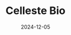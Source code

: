 ---  
layout: startup_page  
title: "Celleste Bio"  
id: "cellestebio.com"  
permalink: "/cellestebiocellestebio.com12052024/"  
website: "https://www.celleste-bio.com/"  
funding_round: "Seed"  
funding_amount: "$4.5M"  
investors: "Supply Change Capital, Mondelēz International's SnackFutures Ventures, Consensus Business Group, The Trendlines Group, Barrel Ventures, Regba Agriculture"  
about: "Celleste Bio is a cocoa-tech company using a combination of AgTech, Biotech, and AI to grow 100% natural cocoa in controlled conditions. Their mission is to create a sustainable cocoa supply chain to address challenges posed by climate change and conventional farming. They aim to meet the growing global demand for chocolate while mitigating environmental impact."  
markets: "AgTech, Biotech, AI, Food Tech, Food Production"  
hq: "Misgav, Israel"  
founded_year: "2022"  
linkedin: "https://www.linkedin.com/company/celleste-bio"  
twitter: ""  
instagram: ""  
facebook: ""  
crunchbase: "https://www.crunchbase.com/organization/celleste-bio"  
pitchbook: "https://pitchbook.com/profiles/company/513248-68"  

date_display: "05-Dec-2024"  
date: "2024-12-05"

# SEO Optimization  
meta_title: "Celleste Bio - Seed Funding ($4.5M)"  
meta_description: "Celleste Bio, Celleste Bio is a cocoa-tech company using a combination of AgTech, Biotech, and AI to grow 100% natural cocoa in controlled conditions. Their mission..."  
meta_keywords: "Celleste Bio, AgTech, Biotech, AI, Food Tech, Food Production, Seed funding"  
canonical_url: "https://startup.projectstartups.com/cellestebiocellestebio.com12052024/"  
---